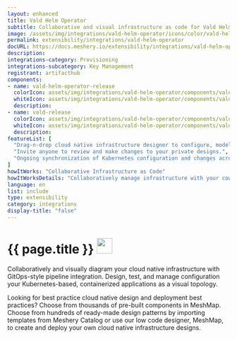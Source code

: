 ```yaml
---
layout: enhanced
title: Vald Helm Operator
subtitle: Collaborative and visual infrastructure as code for Vald Helm Operator
image: /assets/img/integrations/vald-helm-operator/icons/color/vald-helm-operator-color.svg
permalink: extensibility/integrations/vald-helm-operator
docURL: https://docs.meshery.io/extensibility/integrations/vald-helm-operator
description: 
integrations-category: Provisioning
integrations-subcategory: Key Management
registrant: artifacthub
components: 
- name: vald-helm-operator-release
  colorIcon: assets/img/integrations/vald-helm-operator/components/vald-helm-operator-release/icons/color/vald-helm-operator-release-color.svg
  whiteIcon: assets/img/integrations/vald-helm-operator/components/vald-helm-operator-release/icons/white/vald-helm-operator-release-white.svg
  description: 
- name: vald-release
  colorIcon: assets/img/integrations/vald-helm-operator/components/vald-release/icons/color/vald-release-color.svg
  whiteIcon: assets/img/integrations/vald-helm-operator/components/vald-release/icons/white/vald-release-white.svg
  description: 
featureList: [
  "Drag-n-drop cloud native infrastructure designer to configure, model, and deploy your workloads.",
  "Invite anyone to review and make changes to your private designs.",
  "Ongoing synchronization of Kubernetes configuration and changes across any number of clusters."
]
howItWorks: "Collaborative Infrastructure as Code"
howItWorksDetails: "Collaboratively manage infrastructure with your coworkers synchronously sharing the same designs."
language: en
list: include
type: extensibility
category: integrations
display-title: "false"
---
```

<h1>{{ page.title }} <img src="{{ page.image }}" style="width: 35px; height: 35px;" /></h1>

<p>

</p>
<p>
    Collaboratively and visually diagram your cloud native infrastructure with GitOps-style pipeline integration. Design, test, and manage configuration your Kubernetes-based, containerized applications as a visual topology.
</p>
<p>
    Looking for best practice cloud native design and deployment best practices? Choose from thousands of pre-built components in MeshMap. Choose from hundreds of ready-made design patterns by importing templates from Meshery Catalog or use our low code designer, MeshMap, to create and deploy your own cloud native infrastructure designs.
</p>
